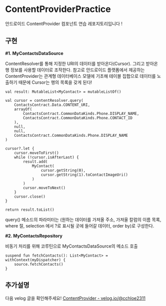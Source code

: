 # ContentProviderPractice
안드로이드 ContentProvider 컴포넌트 연습 레포지토리입니다 !

## 구현
**#1. MyContactsDataSource**

ContentResolver를 통해 지정한 URI의 데이터를 받아온다(Cursor). 그리고 받아온 행 정보를 사용할 데이터로 조작한다. 참고로 안드로이드 플랫폼에서 제공하는 ContentProvider는 관계형 데이터베이스 모델에 기초해 테이블 집합으로 데이터를 노출하기 때문에 Cursor는 행의 목록을 갖게 된다!
```
val result: MutableList<MyContact> = mutableListOf()

val cursor = contentResolver.query(
    ContactsContract.Data.CONTENT_URI,
    arrayOf(
        ContactsContract.CommonDataKinds.Phone.DISPLAY_NAME,
        ContactsContract.CommonDataKinds.Phone.CONTACT_ID
    ),
    null,
    null,
    ContactsContract.CommonDataKinds.Phone.DISPLAY_NAME
)

cursor?.let {
    cursor.moveToFirst()
    while (!cursor.isAfterLast) {
        result.add(
            MyContact(
                cursor.getString(0),
                cursor.getString(1).toContactImageUri()
            )
        )
        cursor.moveToNext()
    }
    cursor.close()
}

return result.toList()
```
query() 메소드의 파라미터는 (원하는 데이터를 가져올 주소, 가져울 칼럼의 이름 목록, where 절, selection 에서 ?로 표시될 곳에 들어갈 데이터, order by)로 구성한다.

**#2. MyContactsRepository**

비동기 처리를 위해 코루틴으로 MyContactsDataSource의 메소드 호출
```
suspend fun fetchContacts(): List<MyContact> = withContext(myDispatcher) {
    source.fetchContacts()
}
```
## 추가설명
다음 velog 글을 확인해주세요! [ContentProvider - velog.io/@cchloe2311](https://velog.io/@cchloe2311/%EC%95%88%EB%93%9C%EB%A1%9C%EC%9D%B4%EB%93%9C-ContentProvider)
